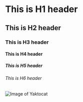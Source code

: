 # This is H1 header
## This is H2 header
### This is H3 header
#### This is H4 header
##### This is H5 header
###### This is H6 header
![Image of Yaktocat](https://octodex.github.com/images/yaktocat.png)
